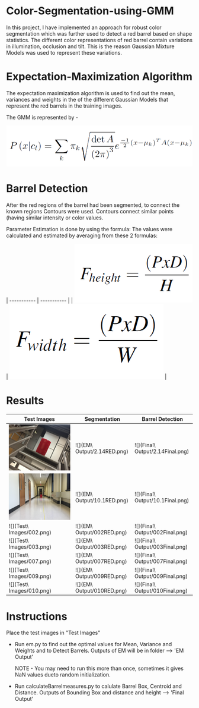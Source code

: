 Color-Segmentation-using-GMM
============================

In this project, I have implemented an approach for robust color segmentation which was further used to detect a red barrel based on shape statistics. The different color representations of red barrel contain variations in illumination, occlusion and tilt. This is the reason Gaussian Mixture Models was used to represent these variations.

# Expectation-Maximization Algorithm
The expectation maximization algorithm is used to find out the mean, variances and weights in the of the different Gaussian Models that represent the red barrels in the training images.

The GMM is represented by -

![](images/formula.png)

# Barrel Detection
After the red regions of the barrel had been segmented, to connect the known regions Contours were used. Contours connect similar points (having similar intensity or color values.

Parameter Estimation is done by using the formula: The values were calculated and estimated by averaging from these 2 formulas:

| ----------- | ----------- |
| ![](images/fov1.png) | ![](images/fov2.png) |

# Results

| Test Images | Segmentation | Barrel Detection |
| ----------- | ----------- | ----------- |
| ![](2018Proj1_train/2.14.png) | ![](EM\ Output/2.14RED.png) | ![](Final\ Output/2.14Final.png) 
| ![](2018Proj1_train/10.1.png) | ![](EM\ Output/10.1RED.png) | ![](Final\ Output/10.1Final.png) 
| ![](Test\ Images/002.png) | ![](EM\ Output/002RED.png) | ![](Final\ Output/002Final.png) 
| ![](Test\ Images/003.png) | ![](EM\ Output/003RED.png) | ![](Final\ Output/003Final.png)
| ![](Test\ Images/007.png) | ![](EM\ Output/007RED.png) | ![](Final\ Output/007Final.png)  
| ![](Test\ Images/009.png) | ![](EM\ Output/009RED.png) | ![](Final\ Output/009Final.png)
| ![](Test\ Images/010.png) | ![](EM\ Output/010RED.png) | ![](Final\ Output/010Final.png) 

# Instructions
Place the test images in "Test Images"

* Run em.py to find out the optimal values for Mean, Variance and Weights and to Detect Barrels. 
	Outputs of EM will be in folder --> 'EM Output' 

	NOTE - You may need to run this more than once, sometimes it gives NaN values dueto random initialization.

* Run calculateBarrelmeasures.py to calulate Barrel Box, Centroid and Distance. 
	Outputs of Bounding Box and distance and height --> 'Final Output'
